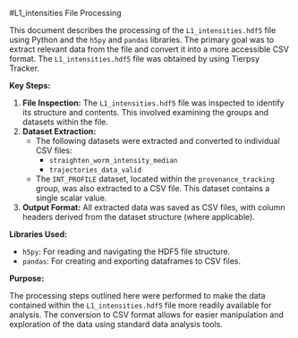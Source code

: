 #L1_intensities File Processing

This document describes the processing of the `L1_intensities.hdf5` file using Python and the `h5py` and `pandas` libraries. The primary goal was to extract relevant data from the file and convert it into a more accessible CSV format. The `L1_intensities.hdf5` file was obtained by using Tierpsy Tracker.

**Key Steps:**

1.  **File Inspection:** The `L1_intensities.hdf5` file was inspected to identify its structure and contents. This involved examining the groups and datasets within the file.
2.  **Dataset Extraction:**
    * The following datasets were extracted and converted to individual CSV files:
        * `straighten_worm_intensity_median`
        * `trajectories_data_valid`
    * The `INT_PROFILE` dataset, located within the `provenance_tracking` group, was also extracted to a CSV file. This dataset contains a single scalar value.
3.  **Output Format:** All extracted data was saved as CSV files, with column headers derived from the dataset structure (where applicable).

**Libraries Used:**

* `h5py`:  For reading and navigating the HDF5 file structure.
* `pandas`:  For creating and exporting dataframes to CSV files.

**Purpose:**

The processing steps outlined here were performed to make the data contained within the `L1_intensities.hdf5` file more readily available for analysis.  The conversion to CSV format allows for easier manipulation and exploration of the data using standard data analysis tools.

